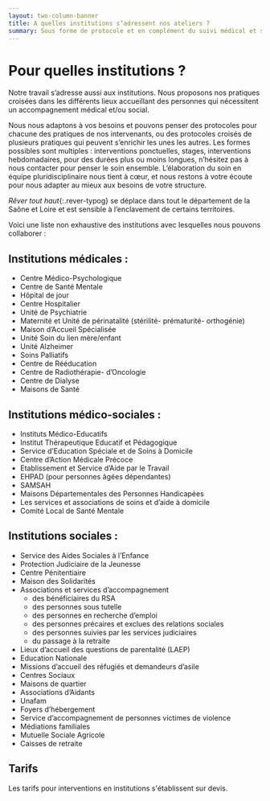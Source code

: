 ```yaml
---
layout: two-column-banner
title: A quelles institutions s’adressent nos ateliers ?
summary: Sous forme de protocole et en complément du suivi médical et social des personnes, nos ateliers peuvent s’adapter à toutes sortes d’institutions, d’associations et de structures de soin, du monde éducatif, judiciaire, de la précarité sociale, de la Protection de l’Enfance, et tous les services d’aides et d’accompagnement des personnes en difficulté.
---
```

# Pour quelles institutions&nbsp;?

Notre travail s’adresse aussi aux institutions. Nous proposons nos pratiques croisées dans les différents lieux accueillant des personnes qui nécessitent un accompagnement médical et/ou social.

Nous nous adaptons à vos besoins et pouvons penser des protocoles pour chacune des pratiques de nos intervenants, ou des protocoles croisés de plusieurs pratiques qui peuvent s’enrichir les unes les autres. Les formes possibles sont multiples : interventions ponctuelles, stages, interventions hebdomadaires, pour des durées plus ou moins longues, n’hésitez pas à nous contacter pour penser le soin ensemble. L’élaboration du soin en équipe pluridisciplinaire nous tient à cœur, et nous restons à votre écoute pour nous adapter au mieux aux besoins de votre structure.

*Rêver tout haut*{:.rever-typog} se déplace dans tout le département de la Saône et Loire et est sensible à l’enclavement de certains territoires. 

Voici une liste non exhaustive des institutions avec lesquelles nous pouvons collaborer : 

## Institutions médicales : 
  - Centre Médico-Psychologique 
  - Centre de Santé Mentale 
  - Hôpital de jour 
  - Centre Hospitalier 
  - Unité de Psychiatrie 
  - Maternité et Unité de périnatalité (stérilité- prématurité- orthogénie) 
  - Maison d’Accueil Spécialisée 
  - Unité Soin du lien mère/enfant 
  - Unité Alzheimer 
  - Soins Palliatifs 
  - Centre de Rééducation 
  - Centre de Radiothérapie- d’Oncologie 
  - Centre de Dialyse 
  - Maisons de Santé 

## Institutions médico-sociales : 
  - Instituts Médico-Educatifs 
  - Institut Thérapeutique Educatif et Pédagogique 
  - Service d’Education Spéciale et de Soins à Domicile 
  - Centre d’Action Médicale Précoce  
  - Etablissement et Service d’Aide par le Travail 
  - EHPAD (pour personnes âgées dépendantes) 
  - SAMSAH 
  - Maisons Départementales des Personnes Handicapées 
  - Les services et associations de soins et d’aide à domicile 
  - Comité Local de Santé Mentale
​

## Institutions sociales :
  - Service des Aides Sociales à l’Enfance
  - Protection Judiciaire de la Jeunesse
  - Centre Pénitentiaire
  - Maison des Solidarités
  - Associations et services d’accompagnement 
    - des bénéficiaires du RSA 
    - des personnes sous tutelle
    - des personnes en recherche d’emploi
    - des personnes précaires et exclues des relations sociales
    - des personnes suivies par les services judiciaires
    - du passage à la retraite
  - Lieux d’accueil des questions de parentalité (LAEP)
  - Education Nationale
  - Missions d’accueil des réfugiés et demandeurs d’asile
  - Centres Sociaux
  - Maisons de quartier
  - Associations d’Aidants
  - Unafam
  - Foyers d’hébergement
  - Service d’accompagnement de personnes victimes de violence
  - Médiations familiales
  - Mutuelle Sociale Agricole  
  - Caisses de retraite

## Tarifs

 Les tarifs pour interventions en institutions s'établissent sur devis.   